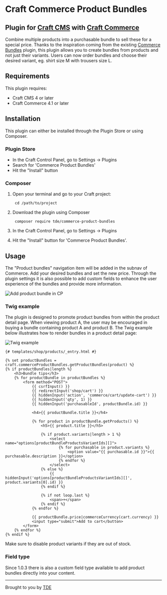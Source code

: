 # Craft Commerce Product Bundles
## Plugin for [Craft CMS](https://craftcms.com/) with [Craft Commerce](https://craftcms.com/commerce)

Combine multiple products into a purchasable bundle to sell these for a special price. 
Thanks to the inspiration coming from the existing [Commerce Bundles](https://plugins.craftcms.com/commerce-bundles) plugin, this plugin allows you to create bundles from products and not just their variants.
Users can now order bundles and choose their desired variant, eg. shirt size M with trousers size L.

## Requirements

This plugin requires:
* Craft CMS 4 or later
* Craft Commerce 4.1 or later

## Installation

This plugin can either be installed through the Plugin Store or using Composer.

### Plugin Store

- In the Craft Control Panel, go to Settings -> Plugins
- Search for 'Commerce Product Bundles'
- Hit the "Install" button

### Composer

1. Open your terminal and go to your Craft project:

        cd /path/to/project

2. Download the plugin using Composer

        composer require tde/commerce-product-bundles

3. In the Craft Control Panel, go to Settings → Plugins
 
4. Hit the "Install" button for 'Commerce Product Bundles'.

## Usage

The "Product bundles" navigation item will be added in the subnav of Commerce.
Add your desired bundles and set the new price.
Through the plugin settings it is also possible to add custom fields to enhance the user experience of the bundles and provide more information.

![Add product bundle in CP](https://github.com/tdeNL/craft-commerce-product-bundles/blob/master/resources/screenshot-cp.png?raw=true)

### Twig example

The plugin is designed to promote product bundles from within the product detail page.
When viewing product A, the user may be encouraged in buying a bundle containing product A and product B.
The Twig example below illustrates how to render bundles in a product detail page:

![Twig example](https://github.com/tdeNL/craft-commerce-product-bundles/blob/master/resources/screenshot-twig.png?raw=true)

```
{# templates/shop/products/_entry.html #}

{% set productBundles = craft.commerceProductBundles.getProductBundles(product) %}
{% if productBundles|length %}
    <h3>Bundle tips</h3>
    {% for productBundle in productBundles %}
        <form method="POST">
            {{ csrfInput() }}
            {{ redirectInput('shop/cart') }}
            {{ hiddenInput('action', 'commerce/cart/update-cart') }}
            {{ hiddenInput('qty', 1) }}
            {{ hiddenInput('purchasableId', productBundle.id) }}
    
            <h4>{{ productBundle.title }}</h4>
    
            {% for product in productBundle.getProducts() %}
                <h5>{{ product.title }}</h5>

                {% if product.variants|length > 1 %}
                    <select name="options[productBundleProductsVariantIds][]">
                        {% for purchasable in product.variants %}
                            <option value="{{ purchasable.id }}">{{ purchasable.description }}</option>
                        {% endfor %}
                    </select>
                {% else %}
                    {{ hiddenInput('options[productBundleProductsVariantIds][]', product.variants[0].id) }}
                {% endif %}

                {% if not loop.last %}
                    <span>+</span>
                {% endif %}
            {% endfor %}

            {{ productBundle.price|commerceCurrency(cart.currency) }}
            <input type="submit">Add to cart</button>
        </form>
    {% endfor %}
{% endif %}
```

Make sure to disable product variants if they are out of stock.

### Field type

Since 1.0.3 there is also a custom field type available to add product bundles directly into your content.

---

Brought to you by [TDE](https://www.tde.nl/en)
